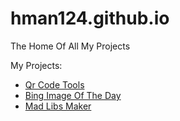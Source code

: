 # hman124.github.io

The Home Of All My Projects

My Projects:

 - [Qr Code Tools](/qr-code/)
 - [Bing Image Of The Day](/bing-image/)
 - [Mad Libs Maker](/mad-libs-maker/)
